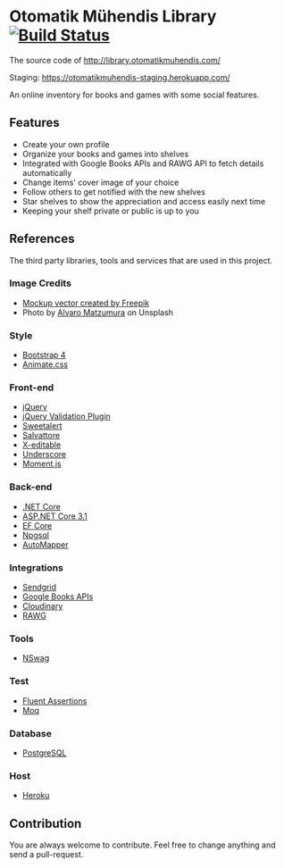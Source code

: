 # Otomatik Mühendis Library [![Build Status](https://travis-ci.org/olcay/om.svg)](https://travis-ci.org/olcay/om)

The source code of http://library.otomatikmuhendis.com/

Staging: https://otomatikmuhendis-staging.herokuapp.com/

An online inventory for books and games with some social features.

## Features

* Create your own profile
* Organize your books and games into shelves
* Integrated with Google Books APIs and RAWG API to fetch details automatically
* Change items' cover image of your choice
* Follow others to get notified with the new shelves
* Star shelves to show the appreciation and access easily next time
* Keeping your shelf private or public is up to you


## References

The third party libraries, tools and services that are used in this project.

### Image Credits
* [Mockup vector created by Freepik](https://www.freepik.com/free-photos-vectors/mockup)
* Photo by [Alvaro Matzumura](https://unsplash.com/@alvaromatzumura?utm_source=unsplash&utm_medium=referral&utm_content=creditCopyText) on Unsplash

### Style
* [Bootstrap 4](https://getbootstrap.com)
* [Animate.css](https://daneden.github.io/animate.css/)

### Front-end
* [jQuery](https://jquery.com/)
* [jQuery Validation Plugin](https://jqueryvalidation.org/)
* [Sweetalert](https://sweetalert.js.org/)
* [Salvattore](http://salvattore.com/)
* [X-editable](https://vitalets.github.io/x-editable/)
* [Underscore](http://underscorejs.org/)
* [Moment.js](https://momentjs.com/)

### Back-end
* [.NET Core](https://dot.net/)
* [ASP.NET Core 3.1](https://asp.net/)
* [EF Core](https://docs.microsoft.com/en-us/ef/core/)
* [Npgsql](http://www.npgsql.org/)
* [AutoMapper](http://automapper.org/)

### Integrations
* [Sendgrid](https://sendgrid.com/)
* [Google Books APIs](https://developers.google.com/books)
* [Cloudinary](https://cloudinary.com/)
* [RAWG](https://rawg.io/)

### Tools
* [NSwag](http://NSwag.org)

### Test
* [Fluent Assertions](https://fluentassertions.com/)
* [Moq](https://github.com/moq/moq4)

### Database
* [PostgreSQL](https://www.postgresql.org/)

### Host
* [Heroku](https://www.heroku.com/)

## Contribution

You are always welcome to contribute. Feel free to change anything and send a pull-request.
